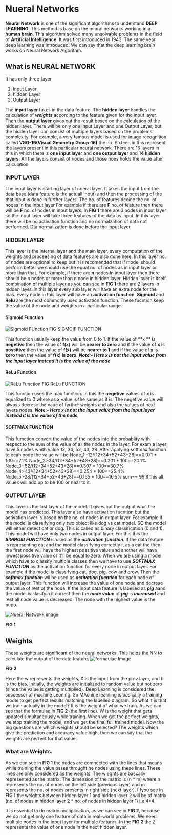 # Nueral Networks
**Neural Network** is one of the significant algorithms to understand **DEEP LEARNING**. This method is base on the neural networks working in a **human brain**.
This algorithm solved many unsolvable problems in the field of **Artificial Intelligence**.
It was first introduced in  1943. The same year deep learning was introduced. We can say that the deep learning brain works on Neural Network Algorithm.

## What is NEURAL NETWORK
It has only three-layer 
1. Input Layer
2. hidden Layer
3. Output Layer

The **input layer** takes in the data feature. The **hidden layer** handles the calculation of ***weights*** according to the feature given for the input layer. Then the **output layer** gives out the result based on the calculation of the hidden layer.
There will be only one Input Layer and one Output Layer, but the hidden layer can consist of multiple layers based on the problems' complexity.
For example, a very famous model is used for image recognition called **VGG-16(Visual Geometry Group-16)** the no. Sixteen in this represent the layers present in this particular neural network.
There are 16 layers in this in which there is **one input layer** and **one output layer** and **14 hidden layers**.
All the layers consist of nodes and those noes holds the value after calculation
### INPUT LAYER
The input layer is starting layer of nueral layer. It takes the input from the data base (data feature is the actuall input) and then the processing of the that input is done in further layers. 
The no. of features decide the no. of nodes in the input layer 
For example if there are **F** no. of feature then there will be **F** no. of nodes in input layers.
In **FIG 1** there are 3 nodes in input layer so the input layer will take three features of the data as input.
In  this layer there will be no activation function and no normalzation of data not performed. Dta normalization is done before the input layer.
### HIDDEN LAYER
This layer is the internal layer and the main layer, every computation of the weights and proceesing of data features are also done here.
In this layer no. of nodes are optional to keep but it is recomended that if model should perform better we should use the equal no. of nodes as in input layer or more than that.
For example, if there are **n** nodes in input layer then there should be n nodes or more than n node in hidden layer.
Hidden layer is itself combination of multiple layer as you can see in **FIG 1** there are 2 layers in hidden layer.
In this layer every sub layer will have an extra node for the bias.
Every node in this layer will have an **activation function**. **Sigmoid** and **Relu** are the most commonly used activation function. These fucntion keep the value of the node and weights in a particular range.


#### Sigmoid Function
![Sigmoid FUnction](https://analyticsindiamag.com/wp-content/uploads/2018/01/sigmoid-equation.png)
FIG SIGMOIF FUNCTION

This function usually keep the value from 0 to 1. If the value of **x ** is **negetive** then the value of **f(x)** will be **nearer to zero** and if the value of **x** is       **possitive** then the value of **f(x)** will be **nearer to 1** and if the value of **x** is **zero** then the value of **f(x) is zero**.
***Note:- Here x is not the input value from the input layer instead it is the value of the node***

#### ReLu Function
![ReLu Function](https://i0.wp.com/highontechs.com/wp-content/uploads/2020/06/activation-functions3-3.jpg?resize=351%2C232&ssl=1)
FIG ReLu FUNCTION

This function uses the max function. In this the **negetive** values of **x** is equalized to 0 where as **x** value is the same as it is. The negetive value will always decrese the vaue of fyrther weights and also the values of next layers nodes.
***Note:- Here x is not the input value from the input layer instead it is the value of the node***

#### SOFTMAX FUNCTION
This fumction convert the value of the nodes into the probablity with respect to the sum of the value of all the nodes in the layer.
For exam a layer have 5 nodes whith value 12, 34, 52, 43, 28. After applying softmax function to ecah node the value will be 
Node_1:-12/(12+34+52+43+28)==0.071 * 100==7.1%
Node_2:-34/(12+34+52+43+28)==0.201 * 100==20.1%
Node_3:-52/(12+34+52+43+28)==0.307 * 100==30.7%
Node_4:-43/(12+34+52+43+28)==0.254 * 100==25.4%
Node_5:-28/(12+34+52+43+28)==0.165 * 100==16.5%
sum==                                     99.8
this all values will add up to be 100 or near to it.

### OUTPUT LAYER
This layer is the last layer of the model. It gives out the output what the model has predicted. This layer also have activation fucntion but the activation layer is based on the no. of nodes in output layer. 
For example if the model is classifying only two object like dog vs cat model. SO the model will either detect cat or dog. This is called as binary classification (0 and 1).
This model will have only two nodes in output layer. 
For this this the ***SIGMOID FUNCTION*** is used as the ***activation function***. If the data feature is representing cat and the model classifying correctly it as a cat the then the first node will have the highest possitive value and another will have lowest possitive value or it'll be equal to zero.
When we are using a model which have to classify multiple classes then we have to use ***SOFTMAX FUNCTION*** as the activation function for every node in output layer.
For example if the model is classifying cat, dog, pig, cow and crow. Then the ***softmax function*** wil be used as ***activation fucntion*** for each node of output layer.
This function will increase the value of one node and decrese the value of rest of the node. If the input data feature is labelled as ***pig*** aand the model is clasifyin it correct then the ***node value*** of ***pig*** is ***increased*** and rest all node value is decreased. The node with the highest value is the oupu.


![Nueral Netwokk image](https://icdn.digitaltrends.com/image/digitaltrends/artificial_neural_network_1-327x238.jpg)


**FIG 1**

## Weights
These weights are significant of the neural networks. This helps the NN to calculate the output of the data feature. 
![formaulae Image](https://cdn.analyticsvidhya.com/wp-content/uploads/2020/02/Screenshot-from-2020-02-03-22-14-21.png)

**FIG 2**

Here the w represents the weights, X is the input from the prev layer, and b is the bias. 
Initially, the weights are initialized to random value but not zero (since the value is getting multiplied).
Deep Learning is considered the successor of machine Leaning. So MAchine learning is basically a training model to get perfect results matching the labelled diagram.
So what it is that we train actually in the model? It is the weight of what we train.
As we can see that the formulae in **FIG 2** (the first line). 
W is the weight that gets updated simultaneously while training. 
When we get the perfect weights, we stop training the model, and we get the final full trained model. 
Now the big questions are which weights should be selected?
The weights which give the prediction and accuracy value high, then we can say that the weights are perfect for that value.

### What are Weights.
As we can see in **FIG 1** the nodes are comnected with the lines that means while training the value psses throught he nodes using these lines.
These lines are only considered as the weights. The wieghts are bascally represented as the matrix. The dimension of the matrix is (n * m) where n represents the no. of nodes on the left side (previous layer) and m represents the no. of nodes presents in right side (next layer). 
I fyou see in **FIG 1** the weights between hidden layer 1 and hidden layer 2 will be of matrix (no. of nodes in hidden layer 2 * no. of nodes in hidden layer 1) i.e  4*4.

It is essential to do matrix multiplication, as we can see in **FIG 2**, because we do not get only one feature of data in real-world problems.
We need multiple nodes in the input layer for multiple features.
In the **FIG 2** the Z represents the value of one node in the next hidden layer.





